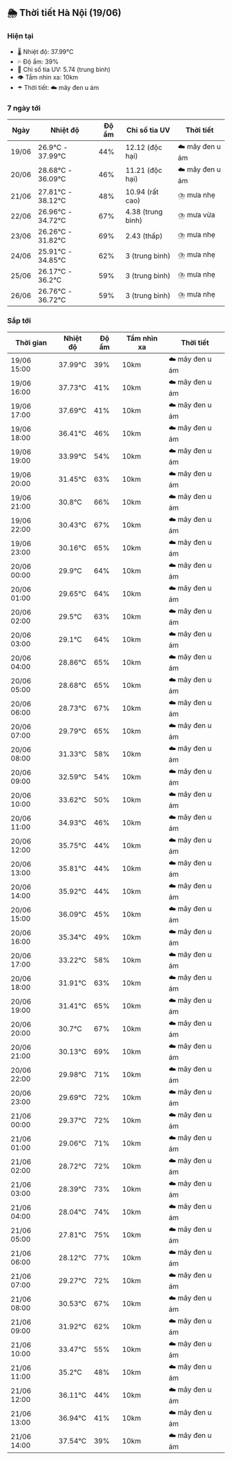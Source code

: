 ## 🌦️ Thời tiết Hà Nội (19/06)

### Hiện tại

- 🌡️ Nhiệt độ: 37.99℃
- 💦 Độ ẩm: 39%
- 🌟 Chỉ số tia UV: 5.74 (trung bình)
- 👁️ Tầm nhìn xa: 10km
- ☂️ Thời tiết: ☁️ mây đen u ám

### 7 ngày tới

| Ngày | Nhiệt độ | Độ ẩm | Chỉ số tia UV | Thời tiết |
| --- | --- | --- | --- | --- |
| 19/06 | 26.9℃ - 37.99℃ | 44% | 12.12 (độc hại) | ☁️ mây đen u ám |
| 20/06 | 28.68℃ - 36.09℃ | 46% | 11.21 (độc hại) | ☁️ mây đen u ám |
| 21/06 | 27.81℃ - 38.12℃ | 48% | 10.94 (rất cao) | ⛈️ mưa nhẹ |
| 22/06 | 26.96℃ - 34.72℃ | 67% | 4.38 (trung bình) | ⛈️ mưa vừa |
| 23/06 | 26.26℃ - 31.82℃ | 69% | 2.43 (thấp) | ⛈️ mưa nhẹ |
| 24/06 | 25.91℃ - 34.85℃ | 62% | 3 (trung bình) | ⛈️ mưa nhẹ |
| 25/06 | 26.17℃ - 36.2℃ | 59% | 3 (trung bình) | ⛈️ mưa nhẹ |
| 26/06 | 26.76℃ - 36.72℃ | 59% | 3 (trung bình) | ⛈️ mưa nhẹ |

### Sắp tới

| Thời gian | Nhiệt độ | Độ ẩm | Tầm nhìn xa | Thời tiết |
| --- | --- | --- | --- | --- |
| 19/06 15:00 | 37.99℃ | 39% | 10km | ☁️ mây đen u ám |
| 19/06 16:00 | 37.73℃ | 41% | 10km | ☁️ mây đen u ám |
| 19/06 17:00 | 37.69℃ | 41% | 10km | ☁️ mây đen u ám |
| 19/06 18:00 | 36.41℃ | 46% | 10km | ☁️ mây đen u ám |
| 19/06 19:00 | 33.99℃ | 54% | 10km | ☁️ mây đen u ám |
| 19/06 20:00 | 31.45℃ | 63% | 10km | ☁️ mây đen u ám |
| 19/06 21:00 | 30.8℃ | 66% | 10km | ☁️ mây đen u ám |
| 19/06 22:00 | 30.43℃ | 67% | 10km | ☁️ mây đen u ám |
| 19/06 23:00 | 30.16℃ | 65% | 10km | ☁️ mây đen u ám |
| 20/06 00:00 | 29.9℃ | 64% | 10km | ☁️ mây đen u ám |
| 20/06 01:00 | 29.65℃ | 64% | 10km | ☁️ mây đen u ám |
| 20/06 02:00 | 29.5℃ | 63% | 10km | ☁️ mây đen u ám |
| 20/06 03:00 | 29.1℃ | 64% | 10km | ☁️ mây đen u ám |
| 20/06 04:00 | 28.86℃ | 65% | 10km | ☁️ mây đen u ám |
| 20/06 05:00 | 28.68℃ | 65% | 10km | ☁️ mây đen u ám |
| 20/06 06:00 | 28.73℃ | 67% | 10km | ☁️ mây đen u ám |
| 20/06 07:00 | 29.79℃ | 65% | 10km | ☁️ mây đen u ám |
| 20/06 08:00 | 31.33℃ | 58% | 10km | ☁️ mây đen u ám |
| 20/06 09:00 | 32.59℃ | 54% | 10km | ☁️ mây đen u ám |
| 20/06 10:00 | 33.62℃ | 50% | 10km | ☁️ mây đen u ám |
| 20/06 11:00 | 34.93℃ | 46% | 10km | ☁️ mây đen u ám |
| 20/06 12:00 | 35.75℃ | 44% | 10km | ☁️ mây đen u ám |
| 20/06 13:00 | 35.81℃ | 44% | 10km | ☁️ mây đen u ám |
| 20/06 14:00 | 35.92℃ | 44% | 10km | ☁️ mây đen u ám |
| 20/06 15:00 | 36.09℃ | 45% | 10km | ☁️ mây đen u ám |
| 20/06 16:00 | 35.34℃ | 49% | 10km | ☁️ mây đen u ám |
| 20/06 17:00 | 33.22℃ | 58% | 10km | ☁️ mây đen u ám |
| 20/06 18:00 | 31.91℃ | 63% | 10km | ☁️ mây đen u ám |
| 20/06 19:00 | 31.41℃ | 65% | 10km | ☁️ mây đen u ám |
| 20/06 20:00 | 30.7℃ | 67% | 10km | ☁️ mây đen u ám |
| 20/06 21:00 | 30.13℃ | 69% | 10km | ☁️ mây đen u ám |
| 20/06 22:00 | 29.98℃ | 71% | 10km | ☁️ mây đen u ám |
| 20/06 23:00 | 29.69℃ | 72% | 10km | ☁️ mây đen u ám |
| 21/06 00:00 | 29.37℃ | 72% | 10km | ☁️ mây đen u ám |
| 21/06 01:00 | 29.06℃ | 71% | 10km | ☁️ mây đen u ám |
| 21/06 02:00 | 28.72℃ | 72% | 10km | ☁️ mây đen u ám |
| 21/06 03:00 | 28.39℃ | 73% | 10km | ☁️ mây đen u ám |
| 21/06 04:00 | 28.04℃ | 74% | 10km | ☁️ mây đen u ám |
| 21/06 05:00 | 27.81℃ | 75% | 10km | ☁️ mây đen u ám |
| 21/06 06:00 | 28.12℃ | 77% | 10km | ☁️ mây đen u ám |
| 21/06 07:00 | 29.27℃ | 72% | 10km | ☁️ mây đen u ám |
| 21/06 08:00 | 30.53℃ | 67% | 10km | ☁️ mây đen u ám |
| 21/06 09:00 | 31.92℃ | 62% | 10km | ☁️ mây đen u ám |
| 21/06 10:00 | 33.47℃ | 55% | 10km | ☁️ mây đen u ám |
| 21/06 11:00 | 35.2℃ | 48% | 10km | ☁️ mây đen u ám |
| 21/06 12:00 | 36.11℃ | 44% | 10km | ☁️ mây đen u ám |
| 21/06 13:00 | 36.94℃ | 41% | 10km | ☁️ mây đen u ám |
| 21/06 14:00 | 37.54℃ | 39% | 10km | ☁️ mây đen u ám |
